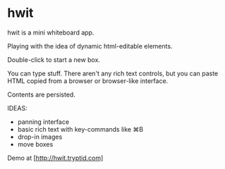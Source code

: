 hwit
====

hwit is a mini whiteboard app.

Playing with the idea of dynamic html-editable elements.

Double-click to start a new box.

You can type stuff. There aren't any rich text controls, but you can paste HTML copied from a browser or browser-like interface.

Contents are persisted.


IDEAS:
- panning interface
- basic rich text with key-commands like ⌘B
- drop-in images
- move boxes

Demo at [http://hwit.tryptid.com]
